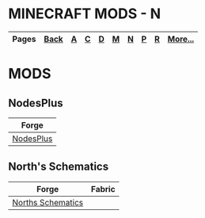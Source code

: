 # MINECRAFT MODS - N
| Pages | [Back](https://github.com/northwesttrees-gaming) | [A](https://github.com/northwesttrees-gaming/.github/tree/main/pages/a) | [C](https://github.com/northwesttrees-gaming/.github/tree/main/pages/c) | [D](https://github.com/northwesttrees-gaming/.github/tree/main/pages/d) | [M](https://github.com/northwesttrees-gaming/.github/tree/main/pages/m) | [N](https://github.com/northwesttrees-gaming/.github/tree/main/pages/n) | [P](https://github.com/northwesttrees-gaming/.github/tree/main/pages/p) | [R](https://github.com/northwesttrees-gaming/.github/tree/main/pages/r) | [More...](https://github.com/northwesttrees-gaming/.github/blob/main/pages/_more) |
| --- | --- | --- | --- | --- | --- | --- | --- | --- | --- |

# MODS
## NodesPlus
| Forge |
| --- |
| [NodesPlus](https://github.com/northwesttrees-gaming/Nodes-Plus) |

## North's Schematics
| Forge | Fabric |
| --- | --- |
| [Norths Schematics](https://github.com/northwesttrees-gaming/Norths-Schematics) | |
